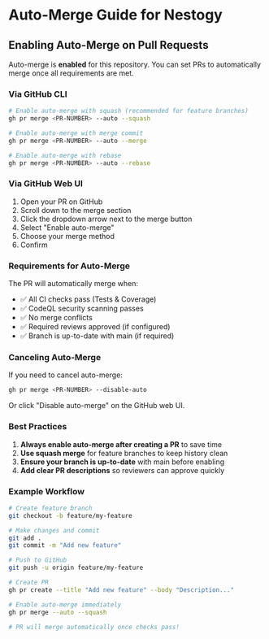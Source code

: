 # Auto-Merge Guide for Nestogy

## Enabling Auto-Merge on Pull Requests

Auto-merge is **enabled** for this repository. You can set PRs to automatically merge once all requirements are met.

### Via GitHub CLI

```bash
# Enable auto-merge with squash (recommended for feature branches)
gh pr merge <PR-NUMBER> --auto --squash

# Enable auto-merge with merge commit
gh pr merge <PR-NUMBER> --auto --merge

# Enable auto-merge with rebase
gh pr merge <PR-NUMBER> --auto --rebase
```

### Via GitHub Web UI

1. Open your PR on GitHub
2. Scroll down to the merge section
3. Click the dropdown arrow next to the merge button
4. Select "Enable auto-merge"
5. Choose your merge method
6. Confirm

### Requirements for Auto-Merge

The PR will automatically merge when:
- ✅ All CI checks pass (Tests & Coverage)
- ✅ CodeQL security scanning passes
- ✅ No merge conflicts
- ✅ Required reviews approved (if configured)
- ✅ Branch is up-to-date with main (if required)

### Canceling Auto-Merge

If you need to cancel auto-merge:
```bash
gh pr merge <PR-NUMBER> --disable-auto
```

Or click "Disable auto-merge" on the GitHub web UI.

### Best Practices

1. **Always enable auto-merge after creating a PR** to save time
2. **Use squash merge** for feature branches to keep history clean
3. **Ensure your branch is up-to-date** with main before enabling
4. **Add clear PR descriptions** so reviewers can approve quickly

### Example Workflow

```bash
# Create feature branch
git checkout -b feature/my-feature

# Make changes and commit
git add .
git commit -m "Add new feature"

# Push to GitHub
git push -u origin feature/my-feature

# Create PR
gh pr create --title "Add new feature" --body "Description..."

# Enable auto-merge immediately
gh pr merge --auto --squash

# PR will merge automatically once checks pass!
```